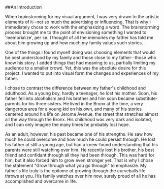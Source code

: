 ##An Introduction

When brainstorming for my visual argument, I was very drawn to the artistic elements of it--not so much the advertising or influencing. That is why I immediately chose to work with the emphasizing a word. The brainstorming process brought me to the point of envisioning something I wanted to 'memorialize', per se. I thought of all the memories my father has told me about him growing up and how much my family values such stories. 

One of the things I found myself doing was choosing elements that would be best understood by my family and those close to my father--those who know his story. I added things that had meaning to us, partially limiting my audience to a smaller crowd. Yet, this was the absolute desire for this project. I wanted to put into visual form the changes and experiences of my father. 

I chose to contrast the difference between my father's childhood and adulthood. As a young boy, hardly a teenager, he lost his mother. Soon, his father fell into alcoholism and his brother and him soon became substitute-parents for his three sisters. He lived in the Bronx at the time, a very dangerous area for a young kid on his own, and many of his stories centered around his life on Jerome Avenue, the street that stretches almost all the way through the Bronx. His childhood was very dark and isolated, and I can only imagine the many times he probably lost hope.

As an adult, however, his past became one of his strengths. He saw how much he could overcome and how much he could persist through. He lost his father at still a young age, but had a knew-found understanding that his parents were still watching over him. He recently lost his brother, his best friend and confidant through all they had been through. This was hard for him, but it also forced him to grow even stronger yet. That is why I chose the statement "Grow through what you go through" to emphasize. My father's life truly is the epitome of growing through the curveballs life throws at you. His family watches over him now, surely proud of all he has accomplished and overcame in life. 